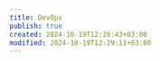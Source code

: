 ```yaml
---
title: DevOps
publish: true
created: 2024-10-19T12:28:43+03:00
modified: 2024-10-19T12:29:11+03:00
---
```

